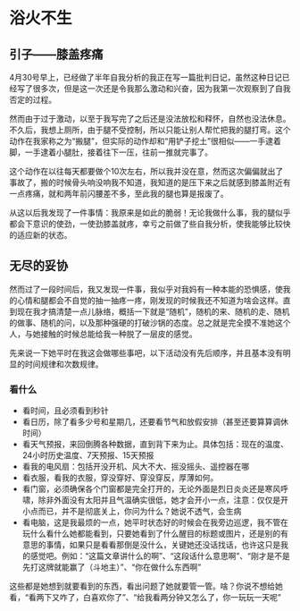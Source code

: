 # 浴火不生

## 引子——膝盖疼痛

4月30号早上，已经做了半年自我分析的我正在写一篇批判日记，虽然这种日记已经写了很多次，但是这一次还是令我那么激动和兴奋，因为我第一次观察到了自我否定的过程。

然而由于过于激动，以至于我写完了之后还是没法放松和释怀，自然也没法休息。不久后，我想上厕所，由于腿不受控制，所以只能让别人帮忙把我的腿打弯。这个动作在我家称之为“搬腿”，但实际的动作却和“用铲子挖土”很相似——一手逮着脚，一手逮着小腿肚，接着往下一压，往前一推就完事了。

这个动作在以往每天都要做个10次左右，所以我并没在意，然而这次偏偏就出了事故了，搬的时候骨头响没响我不知道，我知道的是压下来之后就感到膝盖附近有一点疼痛，就和两年前闪腰差不多，至此我的腿也算是报废了。

从这以后我发现了一件事情：我原来是如此的脆弱！无论我做什么事，我的腿似乎都会下意识的使劲，一使劲膝盖就疼，幸亏之前做了些自我分析，使我能够比较快的适应新的状态。

## 无尽的妥协

然而过了一段时间后，我又发现一件事，我似乎对我妈有一种本能的恐惧感，使我的心情和腿都会不自觉的抽一抽疼一疼，刚发现的时候我还不知道为啥会这样。直到现在我才搞清楚一点儿脉络，概括一下就是“随机”，随机的来、随机的走、随机的做事、随机的问，以及那种强硬的打破沙锅的态度。总之就是完全摸不准她这个人，与她接触的时候总能给我一种脱了一层皮的感觉。

先来说一下她平时在我这会做哪些事吧，以下活动没有先后顺序，并且基本没有明显的时间规律和次数规律。

### 看什么

- 看时间，且必须看到秒针
- 看日历，除了看多少号和星期几，还要看节气和放假安排（甚至还要算算调休时间）
- 看天气预报，来回倒腾各种数据，直到背下来为止。具体包括：现在的温度、24小时历史温度、7天预报、15天预报
- 看我的电风扇：包括开没开机、风大不大、摇没摇头、遥控器在哪
- 看衣服，看我的衣服，穿没穿好、穿没穿反，厚薄如何。
- 看门窗，必须确保各个门窗都是完全打开的，无论外面是烈日炎炎还是寒风呼啸，除非外面没有太阳并且气温确实很低，她才会开小一点，注意：仅仅是开小点而已，并不是彻底关上，你问为什么？她说不透气，会生病
- 看电脑，这是我最烦的一点，她平时状态好的时候会在我旁边巡逻，我不管在玩什么看什么她都能看到，只要她看到了什么醒目的标题或图片，还是别的有意思的事情，如果只是看看那倒是没什么，关键她还没话找话，也许这只是我的感觉吧。例如：“这篇文章讲什么的啊”、“这段话什么意思啊”、“刚才是不是先打这牌就能赢了（斗地主）”、“你在做什么东西啊”

这些都是她想到就要看到的东西，看出问题了她就要管一管。啥？你说不想给她看，“看两下又咋了，白喜欢你了”、“给我看两分钟又怎么了，你一玩玩一天呢”

